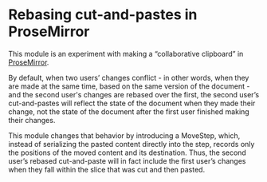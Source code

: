 # Rebasing cut-and-pastes in ProseMirror

This module is an experiment with making a “collaborative clipboard” in [ProseMirror](https://prosemirror.net).

By default, when two users’ changes conflict - in other words, when they are made at the same time, based on the same version of the document - and the second user's changes are rebased over the first, the second user’s cut-and-pastes will reflect the state of the document when they made their change, not the state of the document after the first user finished making their changes.

This module changes that behavior by introducing a MoveStep, which, instead of serializing the pasted content directly into the step, records only the positions of the moved content and its destination. Thus, the second user’s rebased cut-and-paste will in fact include the first user’s changes when they fall within the slice that was cut and then pasted.
